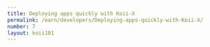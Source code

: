 ```yaml
---
title: Deploying apps quickly with Koii-X
permalink: /earn/developers/Deploying-apps-quickly-with-Koii-X/
number: 7
layout: koii101
---
```

